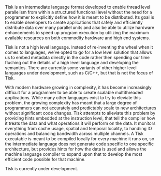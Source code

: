 Tisk is an intermediate language format developed to enable thread level parallelism from within a structured functional level without the need for a programmer to explicitly define how it is meant to be distributed. Its goal is to enable developers to create applications that safely and efficiently distribute data over many parallel units and also be able to utilize hardware enhancements to speed up program execution by utilizing the maximum available resources on both commodity hardware and high end systems.

Tisk is not a high level language. Instead of re-inventing the wheel when it comes to languages, we’ve opted to go for a low level solution that allows us to embed metadata directly in the code rather then spending our time flushing out the details of a high level language and developing the semantics. There are currently some variants of other higher level languages under development, such as C/C++, but that is not the focus of Tisk.

With modern hardware growing in complexity, it has become increasingly difficult for a programmer to be able to create scalable multithreaded applications. While many other languages exist to try to eleviate this problem, the growing complexity has meant that a large degree of programmers can not accurately and predictably scale to new architectures without significant code changes. Tisk attempts to alleviate this problem by providing hints embedded at the instruction level, that tell the compiler how it treats the data and what operations it will perform on the data. It monitors everything from cache usage, spatial and temporal locality, to handling IO operations and balancing bandwidth across multiple channels. A Tisk executable is meant to be compiled locally for every machine it runs on, so the intermediate language does not generate code specific to one specific architecture, but provides hints for how the data is used and allows the machine language compiler to expand upon that to develop the most efficient code possible for that machine.

Tisk is currently under development.